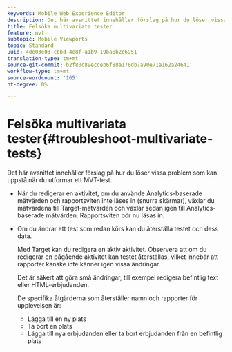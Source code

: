 ```yaml
---
keywords: Mobile Web Experience Editor
description: Det här avsnittet innehåller förslag på hur du löser vissa problem som kan uppstå när du utformar ett MVT-test.
title: Felsöka multivariata tester
feature: mvt
subtopic: Mobile Viewports
topic: Standard
uuid: 4de03e03-cbbd-4e8f-a1b9-19ba8b2e6951
translation-type: tm+mt
source-git-commit: b2f80c89ecceb6f88a176db7a90e71a162a24641
workflow-type: tm+mt
source-wordcount: '165'
ht-degree: 0%

---
```



# Felsöka multivariata tester{#troubleshoot-multivariate-tests}

Det här avsnittet innehåller förslag på hur du löser vissa problem som kan uppstå när du utformar ett MVT-test.

* När du redigerar en aktivitet, om du använde Analytics-baserade mätvärden och rapportsviten inte läses in (snurra skärmar), växlar du mätvärdena till Target-mätvärden och växlar sedan igen till Analytics-baserade mätvärden. Rapportsviten bör nu läsas in.
* Om du ändrar ett test som redan körs kan du återställa testet och dess data.

   Med Target kan du redigera en aktiv aktivitet. Observera att om du redigerar en pågående aktivitet kan testet återställas, vilket innebär att rapporter kanske inte känner igen vissa ändringar.

   Det är säkert att göra små ändringar, till exempel redigera befintlig text eller HTML-erbjudanden.

   De specifika åtgärderna som återställer namn och rapporter för upplevelsen är:

   * Lägga till en ny plats
   * Ta bort en plats
   * Lägga till nya erbjudanden eller ta bort erbjudanden från en befintlig plats

